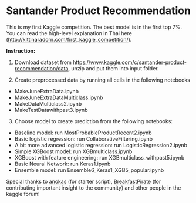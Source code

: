 # Santander Product Recommendation

This is my first Kaggle competition. The best model is in the first top 7%. You can read the high-level explanation in Thai here (http://kittinaradorn.com/first_kaggle_competition/).

**Instruction:**

1. Download dataset from https://www.kaggle.com/c/santander-product-recommendation/data, unzip and put them into input folder.

2. Create preprocessed data by running all cells in the following notebooks
  - MakeJuneExtraData.ipynb
  - MakeJuneExtraDataMulticlass.ipynb
  - MakeDataMulticlass2.ipynb
  - MakeTestDatawithpast3.ipynb

3. Choose model to create prediction from the following notebooks:
  - Baseline model: run MostProbableProductRecent2.ipynb
  - Basic logistic regression: run CollaborativeFiltering.ipynb
  - A bit more advanced logistic regression: run LogisticRegression2.ipynb
  - Simple XGBoost model: run XGBmulticlass.ipynb
  - XGBoost with feature engineering: run XGBmulticlass_withpast5.ipynb
  - Basic Neural Network: run Keras1.ipynb
  - Ensemble model: run Ensemble6_Keras1_XGB5_popular.ipynb

Special thanks to [anokas](https://www.kaggle.com/anokas) (for starter script), [BreakfastPirate](https://www.kaggle.com/breakfastpirate) (for contributing important insight to the community) and other people in the kaggle forum!
